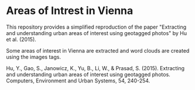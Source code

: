 # Areas of Intrest in Vienna
This repository provides a simplified reproduction of the paper "Extracting and understanding urban areas of interest using
geotagged photos" by Hu et al. (2015).


Some areas of interest in Vienna are extracted and word clouds are created using the images tags.

Hu, Y., Gao, S., Janowicz, K., Yu, B., Li, W., & Prasad, S. (2015). Extracting and understanding urban areas of interest using geotagged photos. Computers, Environment and Urban Systems, 54, 240-254.
